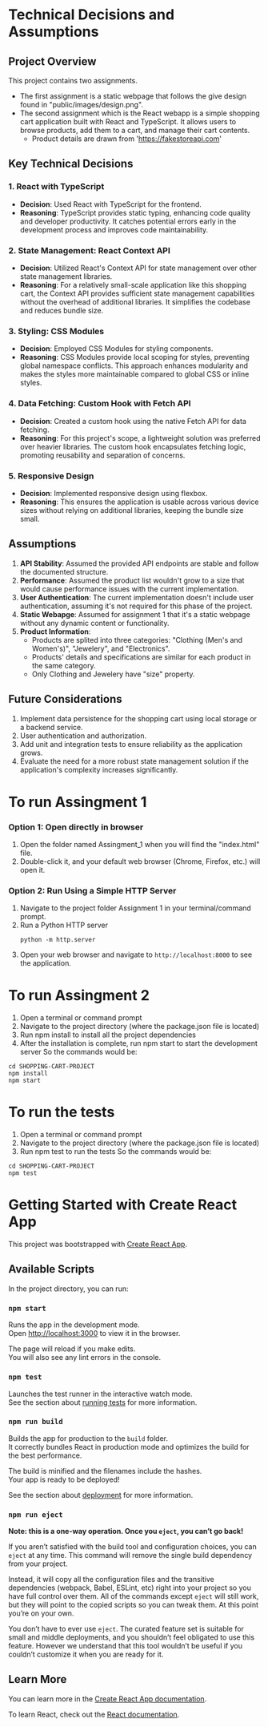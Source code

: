 # Technical Decisions and Assumptions

## Project Overview
This project contains two assignments.
- The first assignment is a static webpage that follows the give design found in "public/images/design.png".
- The second assignment which is the React webapp is a simple shopping cart application built with React and TypeScript. It allows users to browse products, add them to a cart, and manage their cart contents.
    - Product details are drawn from 'https://fakestoreapi.com'

## Key Technical Decisions

### 1. React with TypeScript
- **Decision**: Used React with TypeScript for the frontend.
- **Reasoning**: TypeScript provides static typing, enhancing code quality and developer productivity. It catches potential errors early in the development process and improves code maintainability.

### 2. State Management: React Context API
- **Decision**: Utilized React's Context API for state management over other state management libraries.
- **Reasoning**: For a relatively small-scale application like this shopping cart, the Context API provides sufficient state management capabilities without the overhead of additional libraries. It simplifies the codebase and reduces bundle size.

### 3. Styling: CSS Modules
- **Decision**: Employed CSS Modules for styling components.
- **Reasoning**: CSS Modules provide local scoping for styles, preventing global namespace conflicts. This approach enhances modularity and makes the styles more maintainable compared to global CSS or inline styles.

### 4. Data Fetching: Custom Hook with Fetch API
- **Decision**: Created a custom hook using the native Fetch API for data fetching.
- **Reasoning**: For this project's scope, a lightweight solution was preferred over heavier libraries. The custom hook encapsulates fetching logic, promoting reusability and separation of concerns.

### 5. Responsive Design
- **Decision**: Implemented responsive design using flexbox.
- **Reasoning**: This ensures the application is usable across various device sizes without relying on additional libraries, keeping the bundle size small.

## Assumptions

1. **API Stability**: Assumed the provided API endpoints are stable and follow the documented structure.
2. **Performance**: Assumed the product list wouldn't grow to a size that would cause performance issues with the current implementation.
3. **User Authentication**: The current implementation doesn't include user authentication, assuming it's not required for this phase of the project.
4. **Static Webapge**: Assumed for assignment 1 that it's a static webpage without any dynamic content or functionality.
5. **Product Information**: 
    - Products are splited into three categories: "Clothing (Men's and Women's)", "Jewelery", and "Electronics".
    - Products' details and specifications are similar for each product in the same category.
    - Only Clothing and Jewelery have "size" property.

## Future Considerations

1. Implement data persistence for the shopping cart using local storage or a backend service. 
2. User authentication and authorization.
3. Add unit and integration tests to ensure reliability as the application grows.
4. Evaluate the need for a more robust state management solution if the application's complexity increases significantly.

# To run Assingment 1 

### Option 1: Open directly in browser

1. Open the folder named Assingment_1 when you will find the "index.html" file.
2. Double-click it, and your default web browser (Chrome, Firefox, etc.) will open it.

### Option 2: Run Using a Simple HTTP Server

1. Navigate to the project folder Assignment 1 in your terminal/command prompt.
2. Run a Python HTTP server
    ```
    python -m http.server
    ```
3. Open your web browser and navigate to `http://localhost:8000` to see the application.

# To run Assingment 2 

1. Open a terminal or command prompt
2. Navigate to the project directory (where the package.json file is located)
3. Run npm install to install all the project dependencies
4. After the installation is complete, run npm start to start the development server
So the commands would be:
```
cd SHOPPING-CART-PROJECT
npm install
npm start
```
# To run the tests

1. Open a terminal or command prompt
2. Navigate to the project directory (where the package.json file is located)
3. Run npm test to run the tests
So the commands would be:
```
cd SHOPPING-CART-PROJECT
npm test
```


# Getting Started with Create React App

This project was bootstrapped with [Create React App](https://github.com/facebook/create-react-app).

## Available Scripts

In the project directory, you can run:

### `npm start`

Runs the app in the development mode.\
Open [http://localhost:3000](http://localhost:3000) to view it in the browser.

The page will reload if you make edits.\
You will also see any lint errors in the console.

### `npm test`

Launches the test runner in the interactive watch mode.\
See the section about [running tests](https://facebook.github.io/create-react-app/docs/running-tests) for more information.

### `npm run build`

Builds the app for production to the `build` folder.\
It correctly bundles React in production mode and optimizes the build for the best performance.

The build is minified and the filenames include the hashes.\
Your app is ready to be deployed!

See the section about [deployment](https://facebook.github.io/create-react-app/docs/deployment) for more information.

### `npm run eject`

**Note: this is a one-way operation. Once you `eject`, you can’t go back!**

If you aren’t satisfied with the build tool and configuration choices, you can `eject` at any time. This command will remove the single build dependency from your project.

Instead, it will copy all the configuration files and the transitive dependencies (webpack, Babel, ESLint, etc) right into your project so you have full control over them. All of the commands except `eject` will still work, but they will point to the copied scripts so you can tweak them. At this point you’re on your own.

You don’t have to ever use `eject`. The curated feature set is suitable for small and middle deployments, and you shouldn’t feel obligated to use this feature. However we understand that this tool wouldn’t be useful if you couldn’t customize it when you are ready for it.

## Learn More

You can learn more in the [Create React App documentation](https://facebook.github.io/create-react-app/docs/getting-started).

To learn React, check out the [React documentation](https://reactjs.org/).
